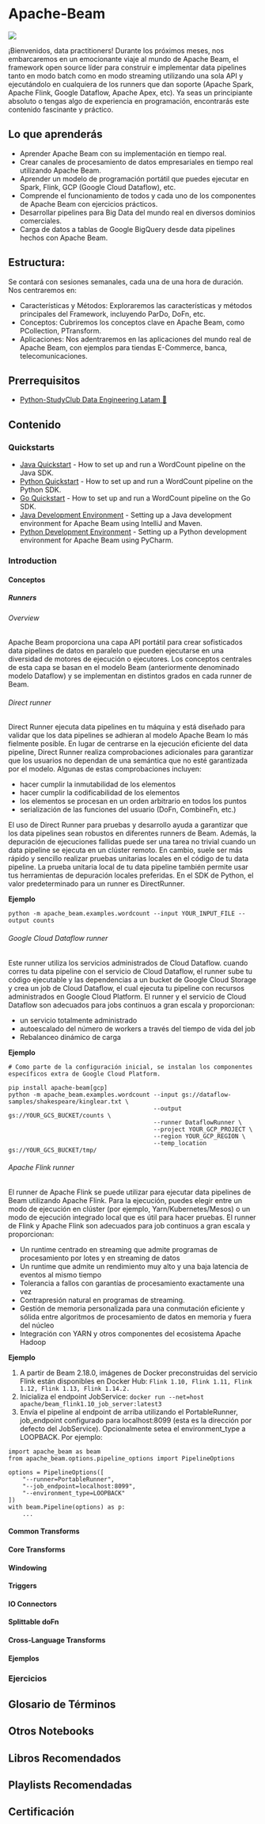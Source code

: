 # Apache-Beam

<img src="https://res.cloudinary.com/dxnufruex/image/upload/v1669761065/macrometa-web/images/6172fb248a6212d910d87b73_uLzn5MjM55jF0rj3YNgfPwakSo6-Vbng98ywy7mykWutqOhXP20PJsRfzFJlVg986fFWAjyzTErvoY5g32Vu60ui7Qgea2Qe1ReS3nlZt7czefTQ4QWLnpX1wDqYQznrffSW__08_s1600.png" />

¡Bienvenidos, data practitioners! Durante los próximos meses, nos embarcaremos en un emocionante viaje al mundo de Apache Beam, el framework open source líder para construir e implementar data pipelines tanto en modo batch como en modo streaming utilizando una sola API y ejecutándolo en cualquiera de los runners que dan soporte (Apache Spark, Apache Flink, Google Dataflow, Apache Apex, etc). Ya seas un principiante absoluto o tengas algo de experiencia en programación, encontrarás este contenido fascinante y práctico.

## Lo que aprenderás

- Aprender Apache Beam con su implementación en tiempo real.
- Crear canales de procesamiento de datos empresariales en tiempo real utilizando Apache Beam.
- Aprender un modelo de programación portátil que puedes ejecutar en Spark, Flink, GCP (Google Cloud Dataflow), etc.
- Comprende el funcionamiento de todos y cada uno de los componentes de Apache Beam con ejercicios prácticos.
- Desarrollar pipelines para Big Data del mundo real en diversos dominios comerciales.
- Carga de datos a tablas de Google BigQuery desde data pipelines hechos con Apache Beam.

## Estructura:

Se contará con sesiones semanales, cada una de una hora de duración. Nos centraremos en:

- Características y Métodos: Exploraremos las características y métodos principales del Framework, incluyendo ParDo, DoFn, etc.
- Conceptos: Cubriremos los conceptos clave en Apache Beam, como PCollection, PTransform.
- Aplicaciones: Nos adentraremos en las aplicaciones del mundo real de Apache Beam, con ejemplos para tiendas E-Commerce, banca, telecomunicaciones.

## Prerrequisitos

- [Python-StudyClub Data Engineering Latam 🐍](https://github.com/DataEngineering-LATAM/Python-StudyClub)

## Contenido

### Quickstarts

- [Java Quickstart](https://beam.apache.org/get-started/quickstart-java/) - How to set up and run a WordCount pipeline on the Java SDK.
- [Python Quickstart](https://beam.apache.org/get-started/quickstart-py/) - How to set up and run a WordCount pipeline on the Python SDK.
- [Go Quickstart](https://beam.apache.org/get-started/quickstart-go/) - How to set up and run a WordCount pipeline on the Go SDK.
- [Java Development Environment](https://medium.com/google-cloud/setting-up-a-java-development-environment-for-apache-beam-on-google-cloud-platform-ec0c6c9fbb39) - Setting up a Java development environment for Apache Beam using IntelliJ and Maven.
- [Python Development Environment](https://medium.com/google-cloud/python-development-environments-for-apache-beam-on-google-cloud-platform-b6f276b344df) - Setting up a Python development environment for Apache Beam using PyCharm.

### Introduction

#### Conceptos

##### Runners

###### Overview

Apache Beam proporciona una capa API portátil para crear sofisticados data pipelines de datos en paralelo que pueden ejecutarse en una diversidad de motores de ejecución o ejecutores. Los conceptos centrales de esta capa se basan en el modelo Beam (anteriormente denominado modelo Dataflow) y se implementan en distintos grados en cada runner de Beam.

###### Direct runner

Direct Runner ejecuta data pipelines en tu máquina y está diseñado para validar que los data pipelines se adhieran al modelo Apache Beam lo más fielmente posible. En lugar de centrarse en la ejecución eficiente del data pipeline, Direct Runner realiza comprobaciones adicionales para garantizar que los usuarios no dependan de una semántica que no esté garantizada por el modelo. Algunas de estas comprobaciones incluyen: 

- hacer cumplir la inmutabilidad de los elementos 
- hacer cumplir la codificabilidad de los elementos 
- los elementos se procesan en un orden arbitrario en todos los puntos 
- serialización de las funciones del usuario (DoFn, CombineFn, etc.) 

El uso de Direct Runner para pruebas y desarrollo ayuda a garantizar que los data pipelines sean robustos en diferentes runners de Beam. Además, la depuración de ejecuciones fallidas puede ser una tarea no trivial cuando un data pipeline se ejecuta en un clúster remoto. En cambio, suele ser más rápido y sencillo realizar pruebas unitarias locales en el código de tu data pipeline. La prueba unitaria local de tu data pipeline también permite usar tus herramientas de depuración locales preferidas. En el SDK de Python, el valor predeterminado para un runner es DirectRunner.

**Ejemplo**

```
python -m apache_beam.examples.wordcount --input YOUR_INPUT_FILE --output counts
```

###### Google Cloud Dataflow runner

Este runner utiliza los servicios administrados de Cloud Dataflow. cuando corres tu data pipeline con el servicio de Cloud Dataflow, el runner sube tu código ejecutable y las dependencias a un bucket de Google Cloud Storage  y crea un job de Cloud Dataflow, el cual ejecuta tu pipeline con recursos administrados en Google Cloud Platform. El runner y el servicio de Cloud Dataflow son adecuados para jobs continuos a gran escala y proporcionan:

- un servicio totalmente administrado
- autoescalado del número de workers a través del tiempo de vida del job
- Rebalanceo dinámico de carga

**Ejemplo**

```
# Como parte de la configuración inicial, se instalan los componentes específicos extra de Google Cloud Platform.

pip install apache-beam[gcp]
python -m apache_beam.examples.wordcount --input gs://dataflow-samples/shakespeare/kinglear.txt \
                                         --output gs://YOUR_GCS_BUCKET/counts \
                                         --runner DataflowRunner \
                                         --project YOUR_GCP_PROJECT \
                                         --region YOUR_GCP_REGION \
                                         --temp_location gs://YOUR_GCS_BUCKET/tmp/
```

###### Apache Flink runner

El runner de Apache Flink se puede utilizar para ejecutar data pipelines de Beam utilizando Apache Flink. Para la ejecución, puedes elegir entre un modo de ejecución en clúster (por ejemplo, Yarn/Kubernetes/Mesos) o un modo de ejecución integrado local que es útil para hacer pruebas. El runner de Flink y Apache Flink son adecuados para job continuos a gran escala y proporcionan:

- Un runtime centrado en streaming que admite programas de procesamiento por lotes y en streaming de datos
- Un runtime que admite un rendimiento muy alto y una baja latencia de eventos al mismo tiempo
- Tolerancia a fallos con garantías de procesamiento exactamente una vez
- Contrapresión natural en programas de streaming.
- Gestión de memoria personalizada para una conmutación eficiente y sólida entre algoritmos de procesamiento de datos en memoria y fuera del núcleo
- Integración con YARN y otros componentes del ecosistema Apache Hadoop

**Ejemplo**

1. A partir de Beam 2.18.0, imágenes de Docker preconstruidas del servicio Flink están disponibles en Docker Hub: `Flink 1.10, Flink 1.11, Flink 1.12, Flink 1.13, Flink 1.14.2.`
2. Inicializa el endpoint JobService: `docker run --net=host apache/beam_flink1.10_job_server:latest3`
3. Envía el pipeline al endpoint de arriba utilizando el PortableRunner, job_endpoint configurado para localhost:8099 (esta es la dirección por defecto del JobService). Opcionalmente setea el environment_type a LOOPBACK. Por ejemplo:
   
```
import apache_beam as beam
from apache_beam.options.pipeline_options import PipelineOptions

options = PipelineOptions([
    "--runner=PortableRunner",
    "--job_endpoint=localhost:8099",
    "--environment_type=LOOPBACK"
])
with beam.Pipeline(options) as p:
    ...
```
    
#### Common Transforms

#### Core Transforms


#### Windowing


#### Triggers

#### IO Connectors

#### Splittable doFn

#### Cross-Language Transforms

#### Ejemplos

### Ejercicios

## Glosario de Términos


## Otros Notebooks


## Libros Recomendados


## Playlists Recomendadas


## Certificación
